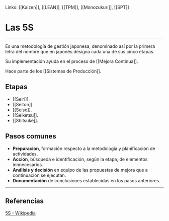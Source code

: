 Links: [[Kaizen]], [[LEAN]], [[TPM]], [[Monozukuri]], [[SPT]]

# Las 5S
---

Es una metodología de gestión japonesa, denominado así por la primera letra del nombre que en japonés designa cada una de sus cinco etapas.

Su implementación ayuda en el proceso de [[Mejora Continua]].

Hace parte de los [[Sistemas de Producción]].

## Etapas
- [[Seiri]].
- [[Seiton]].
- [[Seiso]].
- [[Seiketsu]].
- [[Shitsuke]].

## Pasos comunes

- **Preparación**, formación respecto a la metodología y planificación de actividades.
- **Acción**, búsqueda e identificación, según la etapa, de elementos innnecesarios.
- **Análisis y decisión** en equipo de las propuestas de mejora que a continuación se ejecutan.
- **Documentación** de conclusiones establecidas en los pasos anteriores.

---

## Referencias
[5S - Wikipedia](https://es.wikipedia.org/wiki/5S)